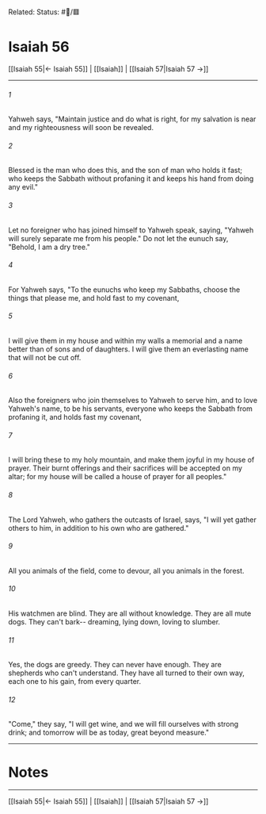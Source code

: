 Related:
Status: #📖/🟥
# Isaiah 56

[[Isaiah 55|← Isaiah 55]] | [[Isaiah]] | [[Isaiah 57|Isaiah 57 →]]
***



###### 1 
Yahweh says, "Maintain justice and do what is right, for my salvation is near and my righteousness will soon be revealed. 

###### 2 
Blessed is the man who does this, and the son of man who holds it fast; who keeps the Sabbath without profaning it and keeps his hand from doing any evil." 

###### 3 
Let no foreigner who has joined himself to Yahweh speak, saying, "Yahweh will surely separate me from his people." Do not let the eunuch say, "Behold, I am a dry tree." 

###### 4 
For Yahweh says, "To the eunuchs who keep my Sabbaths, choose the things that please me, and hold fast to my covenant, 

###### 5 
I will give them in my house and within my walls a memorial and a name better than of sons and of daughters. I will give them an everlasting name that will not be cut off. 

###### 6 
Also the foreigners who join themselves to Yahweh to serve him, and to love Yahweh's name, to be his servants, everyone who keeps the Sabbath from profaning it, and holds fast my covenant, 

###### 7 
I will bring these to my holy mountain, and make them joyful in my house of prayer. Their burnt offerings and their sacrifices will be accepted on my altar; for my house will be called a house of prayer for all peoples." 

###### 8 
The Lord Yahweh, who gathers the outcasts of Israel, says, "I will yet gather others to him, in addition to his own who are gathered." 

###### 9 
All you animals of the field, come to devour, all you animals in the forest. 

###### 10 
His watchmen are blind. They are all without knowledge. They are all mute dogs. They can't bark-- dreaming, lying down, loving to slumber. 

###### 11 
Yes, the dogs are greedy. They can never have enough. They are shepherds who can't understand. They have all turned to their own way, each one to his gain, from every quarter. 

###### 12 
"Come," they say, "I will get wine, and we will fill ourselves with strong drink; and tomorrow will be as today, great beyond measure."

---
# Notes


***
[[Isaiah 55|← Isaiah 55]] | [[Isaiah]] | [[Isaiah 57|Isaiah 57 →]]
